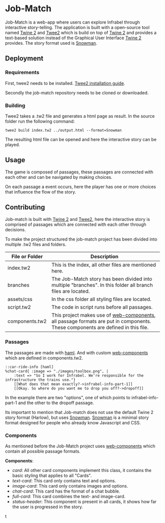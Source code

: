 # Job-Match
Job-Match is a web-app where users can explore Infrabel through interactive story-telling.
The application is built with a open-source tool named [Twine 2](https://twinery.org/) and [Twee2](https://dan-q.github.io/twee2/) which is build on top of [Twine 2](https://twinery.org/) and provides a text-based solution instead of the Graphical User Interface [Twine 2](https://twinery.org/) provides. The story format used is [Snowman](https://github.com/videlais/snowman).


## Deployment
### Requirements
First, twee2 needs to be installed. [Twee2 installation guide](https://dan-q.github.io/twee2/install.html).

Secondly the job-match repository needs to be cloned or downloaded.

### Building
Twee2 takes a .tw2 file and generates a html page as result. In the source folder run the following command:

``
twee2 build index.tw2 ../output.html --format=Snowman
``

The resulting html file can be opened and here the interactive story can be played.

## Usage
The game is composed of passages, these passages are connected with each other and can be navigated by making choices.

On each passage a event occurs, here the player has one or more choices that influence the flow of the story.


## Contributing
Job-match is built with [Twine 2](https://twinery.org/) and [Twee2](https://dan-q.github.io/twee2/), here the interactive story is comprised of passages which are connected with each other through decisions.

To make the project structured the job-match project has been divided into multiple .tw2 files and folders.

| File or Folder | Description                                                                                                                          |
|----------------|--------------------------------------------------------------------------------------------------------------------------------------|
| index.tw2      | This is the index, all other files are mentioned here.                                                                               |
| branches       | The Job-Match story has been divided into multiple "branches". In this folder all branch files are located.                          |
| assets/css     | In the css folder all styling files are located.                                                                                     |
| script.tw2     | The code in script runs before all passages.                                                                                         |
| components.tw2 | This project makes use of [web-components](https://developer.mozilla.org/en-US/docs/Web/Web_Components), all passage formats are put in components. These components are defined in this file.      |

### Passages
The passages are made with [haml](https://haml.info/). And with custom [web-components](https://developer.mozilla.org/en-US/docs/Web/Web_Components) which are defined in components.tw2.
```haml
::car-ride-info [haml]
%chat-card{ :image => "./images/toolbox.png", |
    :text => "So I work for Infrabel. We’re responsible for the infrastructure the trains use."}
    [[What does that mean exactly?->infrabel-info-part-1]]
    [[Okay. So where do you want me to drop you off?->dropoff]]
```
In the example there are two "options", one of which points to infrabel-info-part-1 and the other to the dropoff passage.

Its important to mention that Job-match does not use the default Twine 2 story format (Harlow), but uses [Snowman](https://github.com/videlais/snowman). [Snowman](https://github.com/videlais/snowman) is a minimal story format designed for people who already know Javascript and CSS.

### Components
As mentioned before the Job-Match project uses [web-components](https://developer.mozilla.org/en-US/docs/Web/Web_Components) which contain all possible passage formats.

**Components**:
* *card*: All other card components implement this class, it contains the basic styling that applies to all "Cards".
* *text-card*: This card only contains text and options.
* *image-card*: This card only contains images and options.
* *chat-card*: This card has the format of a chat bubble.
* *full-card*: This card combines the text- and image-card.
* *status-header*: This component is present in all cards, it shows how far the user is progressed in the story.

t